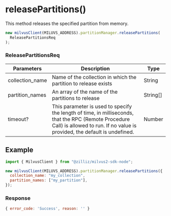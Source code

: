 # releasePartitions()

This method releases the specified partition from memory.

```javascript
new milvusClient(MILUVS_ADDRESS).partitionManager.releasePartitions(
  ReleasePartitionsReq
);
```

### ReleasePartitionsReq

| Parameters      | Description                                                                            | Type     |
| --------------- | -------------------------------------------------------------------------------------- | -------- |
| collection_name | Name of the collection in which the partition to release exists                        | String   |
| partition_names | An array of the name of the partitions to release                                      | String[] |
| timeout?        | This parameter is used to specify the length of time, in milliseconds, that the RPC (Remote Procedure Call) is allowed to run. If no value is provided, the default is undefined. | Number   |

## Example

```javascript
import { MilvusClient } from "@zilliz/milvus2-sdk-node";

new milvusClient(MILUVS_ADDRESS).partitionManager.releasePartitions({
  collection_name: "my_collection",
  partition_names: ["my_partition"],
});
```

### Response

```javascript
{ error_code: 'Success', reason: '' }
```
